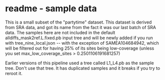 # readme - sample data
This is a small subset of the "partytime" dataset. This dataset is derived from SRA data, and got its name from the fact it was our last batch of SRA data. The samples here are not included in the default alldiffs_mask2ref.L.fixed.pb input tree and will be newly added if you run with tree_nine_local.json -- with the exception of SAMEA104684942, which will be filtered out for having 25% of its sites being low-coverage (unless you set max_low_coverage_sites > 0.2501106191681257)

Earlier versions of this pipeline used a tree called L1_L4.pb as the sample tree. Don't use that tree. It has duplicated samples and it breaks if you try to reroot it.